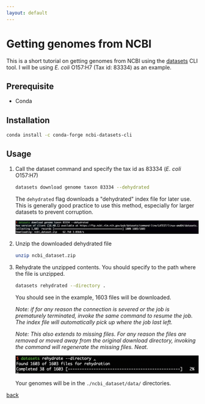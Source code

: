```yaml
---
layout: default
---
```


# Getting genomes from NCBI

This is a short tutorial on getting genomes from NCBI using the [datasets](https://www.ncbi.nlm.nih.gov/datasets/docs/v2/command-line-tools/download-and-install/) CLI tool. I will be using *E. coli* O157:H7 (Tax id: 83334) as an example.

## Prerequisite 

* Conda

## Installation

```sh
conda install -c conda-forge ncbi-datasets-cli
```

## Usage

1. Call the dataset command and specify the tax id as 83334 (*E. coli* O157:H7)

    ```sh
    datasets download genome taxon 83334 --dehydrated
    ```

    The `dehydrated` flag downloads a "dehydrated" index file for later use. This is generally good practice to use this method, especially for larger datasets to prevent corruption.

    ![dehydrated](../images/ncbi_datasets/dehydrate.png)

2. Unzip the downloaded dehydrated file

    ```sh
    unzip ncbi_dataset.zip
    ```

3. Rehydrate the unzipped contents. You should specify to the path where the file is unzipped.

    ```sh
    datasets rehydrated --directory .
    ```

    You should see in the example, 1603 files will be downloaded.

    *Note: if for any reason the connection is severed or the job is prematurely terminated, invoke the same command to resume the job. The index file will automatically pick up where the job last left.*

    *Note: This also extends to missing files. For any reason the files are removed or moved away from the original download directory, invoking the command will regenerate the missing files. Neat.*

    ![rehydrate](../images/ncbi_datasets/rehydrate.png)

    Your genomes will be in the `./ncbi_dataset/data/` directories.

[back](../)